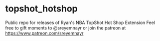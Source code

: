 # topshot_hotshop
Public repo for releases of Ryan's NBA TopShot Hot Shop Extension
Feel free to gift moments to @sreyemnayr or join the patreon at https://www.patreon.com/sreyemnayr
